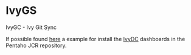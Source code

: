 IvyGS
=====

IvyGC - Ivy Git Sync

If possible found [here](https://github.com/ivylabs/IvyGS/raw/master/samples/IvyDC-Deployer-Sample.zip) a example for install the [IvyDC](https://github.com/ivylabs/IvyDC) dashboards in the Pentaho JCR repository.
